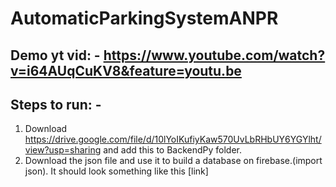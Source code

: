 # AutomaticParkingSystemANPR

## Demo yt vid: - https://www.youtube.com/watch?v=i64AUqCuKV8&feature=youtu.be

## Steps to run: -
1) Download https://drive.google.com/file/d/10lYoIKufiyKaw570UvLbRHbUY6YGYlht/view?usp=sharing and add this to BackendPy folder.
2) Download the json file and use it to build a database on firebase.(import json). It should look something like this
[link]
